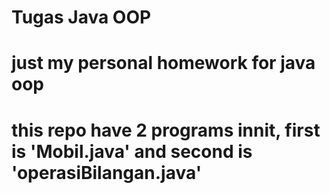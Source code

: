 # Tugas Java OOP
# just my personal homework for java oop
# this repo have 2 programs innit, first is 'Mobil.java' and second is 'operasiBilangan.java'
